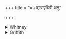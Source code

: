 +++
title = "०५ द्यावापृथिवी अनु"

+++

<details><summary>Whitney</summary>

### Translation
5. O heaven-and-earth, attend (*ā-dīdhī*) ye after me; O all ye gods,  
take ye hold (*ā-rabh*) after me; O Angirases, Fathers, soma-feasting  
(*somyá*), let the doer of abhorrence (*apakāmá*) meet with (*ā-ṛ*)  
evil.

### Notes
Ppp. reads in **a** *dīdhyatām* ⌊cf. Bloomfield, AJP. xvii. 417⌋, and in  
**d** *pāpasāricchetv ap-*. The comm. does not recognize *dīdhī* as  
different from *dīdī*, rendering *ādīpte bhavatam.* ⌊In **a**, the  
accent-mark under *-vī* is missing.⌋
</details>

<details><summary>Griffith</summary>

O Heaven and Earth, regard me with your favour, and, all ye Gods, stand on my side and help me. Angirases, Fathers worthy of the Soma! woe fall on him who, caused the hateful outrage!
</details>

